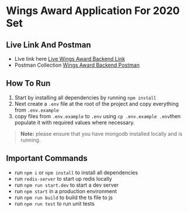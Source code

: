 # Wings Award Application For 2020 Set

## Live Link And Postman
- Live link here [Live Wings Award Backend Link](https://wings-award.herokuapp.com/)
- Postman Collection [Wings Award Backend Postman](https://documenter.getpostman.com/view/1425723/TVzXBaeT)

## How To Run
1. Start by installing all dependencies by running `npm install`
2. Next create a `.env` file at the root of the project and copy everything from `.env.example`
3. copy files from `.env.example` to `.env` using `cp .env.example .env`then populate it with required values where necessary.


> **Note:** please ensure that you have mongodb installed locally and is running.

## Important Commands
- run `npm i` or `npm install` to install all dependencies
- run `redis-server` to start up redis locally
- run `npm run start.dev` to start a dev server
- run `npm start` in a production environment
- run `npm run build` to build the ts file to js
- run `npm run test` to run unit tests
